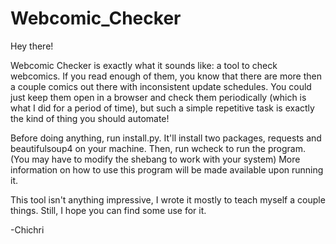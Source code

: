# Webcomic_Checker
Hey there!

Webcomic Checker is exactly what it sounds like: a tool to check webcomics. If you
read enough of them, you know that there are more then a couple comics out there
with inconsistent update schedules. You could just keep them open in a browser and
check them periodically (which is what I did for a period of time), but such a
simple repetitive task is exactly the kind of thing you should automate!

Before doing anything, run install.py. It'll install two packages, requests and
beautifulsoup4 on your machine. Then, run wcheck to run the program. (You may have to 
modify the shebang to work with your system) More information on how to use this program
will be made available upon running it.

This tool isn't anything impressive, I wrote it mostly to teach myself a couple
things. Still, I hope you can find some use for it.

-Chichri 
